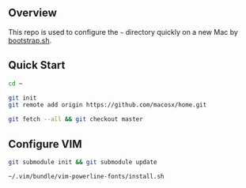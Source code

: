 ## Overview

This repo is used to configure the `~` directory quickly on a new Mac by [bootstrap.sh](https://macosx.github.io/bootstrap.sh).

## Quick Start

```bash
cd ~

git init
git remote add origin https://github.com/macosx/home.git

git fetch --all && git checkout master
```

## Configure VIM

```bash
git submodule init && git submodule update

~/.vim/bundle/vim-powerline-fonts/install.sh
```
